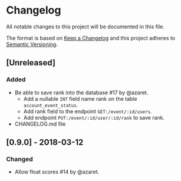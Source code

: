# Changelog
All notable changes to this project will be documented in this file.

The format is based on [Keep a Changelog](http://keepachangelog.com/en/1.0.0/)
and this project adheres to [Semantic Versioning](http://semver.org/spec/v2.0.0.html).

## [Unreleased]
### Added
- Be able to save rank into the database #17 by @azaret.  
  - Add a nullable `INT` field name rank on the table `account_event_status`.  
  - Add rank field to the endpoint `GET:/event/:id/users`.  
  - Add endpoint `PUT:/event/:id/user/:id/rank` to save rank.
- CHANGELOG.md file

## [0.9.0] - 2018-03-12
### Changed
- Allow float scores #14 by @azaret.
